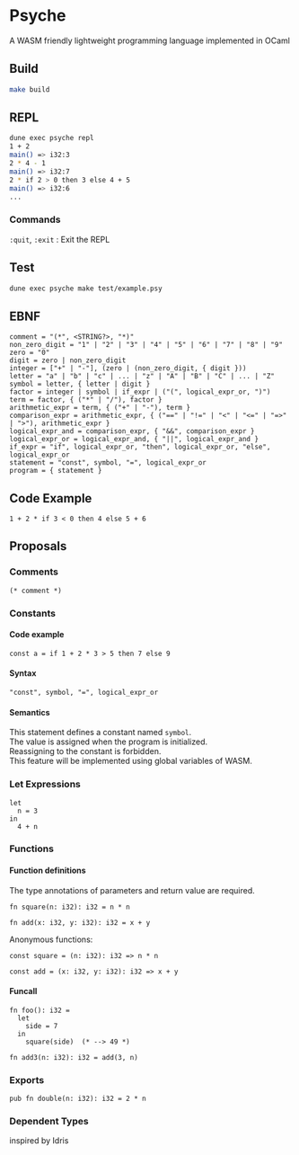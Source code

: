 # Psyche

A WASM friendly lightweight programming language implemented in OCaml

## Build

```bash
make build
```

## REPL

```bash
dune exec psyche repl
1 + 2
main() => i32:3
2 * 4 - 1
main() => i32:7
2 * if 2 > 0 then 3 else 4 + 5
main() => i32:6
...
```

### Commands

`:quit`, `:exit` : Exit the REPL

## Test

```bash
dune exec psyche make test/example.psy
```

## EBNF

```
comment = "(*", <STRING?>, "*)"
non_zero_digit = "1" | "2" | "3" | "4" | "5" | "6" | "7" | "8" | "9"
zero = "0"
digit = zero | non_zero_digit
integer = ["+" | "-"], (zero | (non_zero_digit, { digit }))
letter = "a" | "b" | "c" | ... | "z" | "A" | "B" | "C" | ... | "Z"
symbol = letter, { letter | digit }
factor = integer | symbol | if_expr | ("(", logical_expr_or, ")")
term = factor, { ("*" | "/"), factor }
arithmetic_expr = term, { ("+" | "-"), term }
comparison_expr = arithmetic_expr, { ("==" | "!=" | "<" | "<=" | "=>" | ">"), arithmetic_expr }
logical_expr_and = comparison_expr, { "&&", comparison_expr }
logical_expr_or = logical_expr_and, { "||", logical_expr_and }
if_expr = "if", logical_expr_or, "then", logical_expr_or, "else", logical_expr_or
statement = "const", symbol, "=", logical_expr_or
program = { statement }
```

## Code Example

```text
1 + 2 * if 3 < 0 then 4 else 5 + 6
```

## Proposals

### Comments

```text
(* comment *)
```

### Constants

#### Code example

```text
const a = if 1 + 2 * 3 > 5 then 7 else 9
```

#### Syntax

```text
"const", symbol, "=", logical_expr_or
```

#### Semantics

This statement defines a constant named ``symbol``.  
The value is assigned when the program is initialized.  
Reassigning to the constant is forbidden.  
This feature will be implemented using global variables of WASM.

### Let Expressions

```text
let
  n = 3
in
  4 + n
```

### Functions

#### Function definitions

The type annotations of parameters and return value are required.

```text
fn square(n: i32): i32 = n * n

fn add(x: i32, y: i32): i32 = x + y
```

Anonymous functions:

```text
const square = (n: i32): i32 => n * n

const add = (x: i32, y: i32): i32 => x + y
```

#### Funcall

```text
fn foo(): i32 =
  let
    side = 7
  in
    square(side)  (* --> 49 *)

fn add3(n: i32): i32 = add(3, n)
```

### Exports

```
pub fn double(n: i32): i32 = 2 * n
```

### Dependent Types

inspired by Idris
